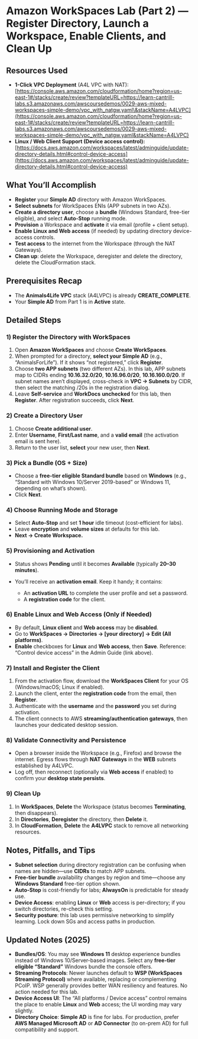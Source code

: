 # Amazon WorkSpaces Lab (Part 2) — Register Directory, Launch a Workspace, Enable Clients, and Clean Up

## Resources Used

- **1-Click VPC Deployment** (A4L VPC with NAT):
  [https://console.aws.amazon.com/cloudformation/home?region=us-east-1#/stacks/create/review?templateURL=https://learn-cantrill-labs.s3.amazonaws.com/awscoursedemos/0029-aws-mixed-workspaces-simple-demo/vpc_with_natgw.yaml\&stackName=A4LVPC](https://console.aws.amazon.com/cloudformation/home?region=us-east-1#/stacks/create/review?templateURL=https://learn-cantrill-labs.s3.amazonaws.com/awscoursedemos/0029-aws-mixed-workspaces-simple-demo/vpc_with_natgw.yaml&stackName=A4LVPC)
- **Linux / Web Client Support (Device access control):**
  [https://docs.aws.amazon.com/workspaces/latest/adminguide/update-directory-details.html#control-device-access](https://docs.aws.amazon.com/workspaces/latest/adminguide/update-directory-details.html#control-device-access)

## What You’ll Accomplish

- **Register** your **Simple AD** directory with Amazon WorkSpaces.
- **Select subnets** for WorkSpaces ENIs (APP subnets in two AZs).
- **Create a directory user**, choose a **bundle** (Windows Standard, free-tier eligible), and select **Auto-Stop** running mode.
- **Provision** a Workspace and **activate** it via email (profile + client setup).
- **Enable Linux and Web access** (if needed) by updating directory device-access controls.
- **Test access** to the internet from the Workspace (through the NAT Gateways).
- **Clean up**: delete the Workspace, deregister and delete the directory, delete the CloudFormation stack.

## Prerequisites Recap

- The **Animals4Life VPC** stack (A4LVPC) is already **CREATE_COMPLETE**.
- Your **Simple AD** from Part 1 is in **Active** state.

## Detailed Steps

### 1) Register the Directory with WorkSpaces

1. Open **Amazon WorkSpaces** and choose **Create WorkSpaces**.
2. When prompted for a directory, **select your Simple AD** (e.g., “AnimalsForLife”).
   If it shows “not registered,” click **Register**.
3. Choose **two APP subnets** (two different AZs).
   In this lab, APP subnets map to CIDRs ending **10.16.32.0/20**, **10.16.96.0/20**, **10.16.160.0/20**.
   If subnet names aren’t displayed, cross-check in **VPC → Subnets** by CIDR, then select the matching /20s in the registration dialog.
4. Leave **Self-service** and **WorkDocs** **unchecked** for this lab, then **Register**.
   After registration succeeds, click **Next**.

### 2) Create a Directory User

1. Choose **Create additional user**.
2. Enter **Username**, **First/Last name**, and a **valid email** (the activation email is sent here).
3. Return to the user list, **select** your new user, then **Next**.

### 3) Pick a Bundle (OS + Size)

- Choose a **free-tier eligible Standard bundle** based on **Windows** (e.g., “Standard with Windows 10/Server 2019-based” or Windows 11, depending on what’s shown).
- Click **Next**.

### 4) Choose Running Mode and Storage

- Select **Auto-Stop** and set **1 hour** idle timeout (cost-efficient for labs).
- Leave **encryption** and **volume sizes** at defaults for this lab.
- **Next → Create Workspace.**

### 5) Provisioning and Activation

- Status shows **Pending** until it becomes **Available** (typically **20–30 minutes**).
- You’ll receive an **activation email**. Keep it handy; it contains:

  - An **activation URL** to complete the user profile and set a password.
  - A **registration code** for the client.

### 6) Enable Linux and Web Access (Only if Needed)

- By default, **Linux client** and **Web access** may be **disabled**.
- Go to **WorkSpaces → Directories → \[your directory] → Edit (All platforms)**.
- **Enable** checkboxes for **Linux** and **Web access**, then **Save**.
  Reference: “Control device access” in the Admin Guide (link above).

### 7) Install and Register the Client

1. From the activation flow, download the **WorkSpaces Client** for your OS (Windows/macOS; Linux if enabled).
2. Launch the client, enter the **registration code** from the email, then **Register**.
3. Authenticate with the **username** and the **password** you set during activation.
4. The client connects to AWS **streaming/authentication gateways**, then launches your dedicated desktop session.

### 8) Validate Connectivity and Persistence

- Open a browser inside the Workspace (e.g., Firefox) and browse the internet.
  Egress flows through **NAT Gateways** in the **WEB** subnets established by A4LVPC.
- Log off, then reconnect (optionally via **Web access** if enabled) to confirm your **desktop state persists**.

### 9) Clean Up

1. In **WorkSpaces**, **Delete** the Workspace (status becomes **Terminating**, then disappears).
2. In **Directories**, **Deregister** the directory, then **Delete** it.
3. In **CloudFormation**, **Delete** the **A4LVPC** stack to remove all networking resources.

## Notes, Pitfalls, and Tips

- **Subnet selection** during directory registration can be confusing when names are hidden—use **CIDRs** to match APP subnets.
- **Free-tier bundle** availability changes by region and time—choose any **Windows Standard** free-tier option shown.
- **Auto-Stop** is cost-friendly for labs; **AlwaysOn** is predictable for steady use.
- **Device Access**: enabling **Linux** or **Web** access is per-directory; if you switch directories, re-check this setting.
- **Security posture**: this lab uses permissive networking to simplify learning. Lock down SGs and access paths in production.

## Updated Notes (2025)

- **Bundles/OS**: You may see **Windows 11** desktop experience bundles instead of Windows 10/Server-based images. Select any **free-tier eligible “Standard”** Windows bundle the console offers.
- **Streaming Protocols**: Newer launches default to **WSP (WorkSpaces Streaming Protocol)** where available, replacing or complementing PCoIP. WSP generally provides better WAN resiliency and features. No action needed for this lab.
- **Device Access UI**: The “All platforms / Device access” control remains the place to enable **Linux** and **Web** access; the UI wording may vary slightly.
- **Directory Choice**: **Simple AD** is fine for labs. For production, prefer **AWS Managed Microsoft AD** or **AD Connector** (to on-prem AD) for full compatibility and support.
